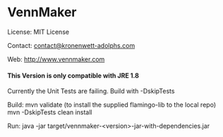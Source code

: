 # VennMaker

License: MIT License

Contact: contact@kronenwett-adolphs.com

Web: http://www.vennmaker.com

#### This Version is only compatible with JRE 1.8

Currently the Unit Tests are failing. Build with -DskipTests


Build:
mvn validate (to install the supplied flamingo-lib to the local repo)
mvn -DskipTests clean install

Run: java -jar target/vennmaker-\<version>-jar-with-dependencies.jar

